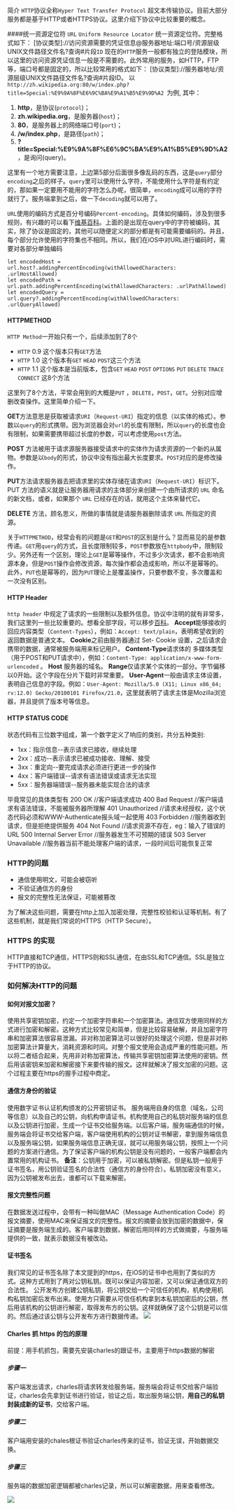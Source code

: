 简介
`HTTP`协议全称`Hyper Text Transfer Protocol` 超文本传输协议。目前大部分服务都是基于HTTP或者HTTPS协议。这里介绍下协议中比较重要的概念。

####统一资源定位符 
`URL` `Uniform Resource Locator` 统一资源定位符。完整格式如下：
[协议类型]://访问资源需要的凭证信息@服务器地址:端口号/资源层级UNIX文件路径文件名?查询#片段`ID`
现在的`HTTP`服务一般都有独立的登陆模块，所以这里的访问资源凭证信息一般是不需要的。此外常用的服务，如HTTP，FTP等，端口号都是固定的，所以比较常用的格式如下：
[协议类型]://服务器地址/资源层级UNIX文件路径文件名?查询#片段ID。
以`http://zh.wikipedia.org:80/w/index.php?title=Special:%E9%9A%8F%E6%9C%BA%E9%A1%B5%E9%9D%A2 `为例, 其中：

1.  **http**，是协议(`protocol`)；
2.  **zh.wikipedia.org**，是服务器(`host`)；
3.  **80**，是服务器上的网络端口号(`port`)；
4.  **/w/index.php**，是路径(`path`)；
5.  **?title=Special:%E9%9A%8F%E6%9C%BA%E9%A1%B5%E9%9D%A2**，是询问(query)。

这里有一个地方需要注意，上边第5部分后面很多像乱码的东西，这是`query`部分`encoding`之后的样子。`query`里可以使用什么字符，不能使用什么字符是有约定的，那如果一定要用不能用的字符怎么办呢，很简单，`encoding`成可以用的字符就行了。服务端拿到之后，做一下`decoding`就可以用了。

`URL`使用的编码方式是百分号编码`Percent-encoding`。具体如何编码，涉及到很多规则，有兴趣的可以看下[维基百科](https://zh.wikipedia.org/wiki/%E7%99%BE%E5%88%86%E5%8F%B7%E7%BC%96%E7%A0%81)。上面的是出现在query中的字符被编码，其实，除了协议是固定的，其他可以随便定义的部分都是有可能需要编码的。并且，每个部分允许使用的字符集也不相同。所以，我们在iOS中对URL进行编码时，需要对各部分单独编码
````
let encodedHost = url.host?.addingPercentEncoding(withAllowedCharacters: .urlHostAllowed)
let encodedPath = url.path.addingPercentEncoding(withAllowedCharacters: .urlPathAllowed)
let encodedQuery = url.query?.addingPercentEncoding(withAllowedCharacters: .urlQueryAllowed)
````

#### HTTPMETHOD
`HTTP Method`一开始只有一个，后续添加到了8个
* `HTTP` 0.9 这个版本只有`GET`方法
* `HTTP` 1.0 这个版本有`GET` `HEAD` `POST`这三个方法
* `HTTP` 1.1 这个版本是当前版本，包含`GET` `HEAD` `POST` `OPTIONS` `PUT` `DELETE` `TRACE` `CONNECT` 这8个方法

这里列了8个方法，平常会用到的大概是`PUT` ，`DELETE`，`POST`，`GET`。分别对应增删改查操作。这里简单介绍一下。

**GET**方法意思是获取被请求`URI`（`Request-URI`）指定的信息（以实体的格式）。参数以`query`的形式携带。因为浏览器会对`url`的长度有限制，所以`query`的长度也会有限制，如果需要携带超过长度的参数，可以考虑使用`post`方法。

**POST** 方法被用于请求源服务器接受请求中的实体作为请求资源的一个新的从属物。参数是以`body`的形式，协议中没有指出最大长度要求。`POST`对应的是修改操作。

**PUT**方法请求服务器去把请求里的实体存储在请求`URI`（`Request-URI`）标识下。PUT 方法的语义就是让服务器用请求的主体部分来创建一个由所请求的 `URL` 命名的新文档，或者，如果那个 `URL` 已经存在的话，就用这个主体来替代它。

**DELETE** 方法，顾名思义，所做的事情就是请服务器删除请求 `URL` 所指定的资源。 

关于`HTTPMETHOD`，经常会有的问题是`GET`和`POST`的区别是什么？显而易见的是参数传递。`GET`用`query`的方式，且长度限制较多，`POST`参数放在`httpbody`中，限制较少。另外还有一个区别，理论上`GET`是幂等操作，不过多少次请求，都不会影响资源本身。但是`POST`操作会修改资源，每次操作都会造成影响，所以不是幂等的。此外，`PUT`也是幂等的，因为`PUT`理论上是覆盖操作，只要参数不变，多次覆盖和一次没有区别。

#### HTTP Header
`http header` 中规定了请求的一些限制以及额外信息。协议中注明的就有非常多，我们这里列一些比较重要的。想看全部字段，可以移步[百科](https://zh.wikipedia.org/wiki/HTTP%E5%A4%B4%E5%AD%97%E6%AE%B5])。
**Accept**能够接收的回应内容类型（`Content-Types`），例如：`Accept: text/plain`，表明希望收到的返回数据是普通文本。
**Cookie**之前由服务器通过 Set- Cookie 设置，之后请求会携带的数据，通常被服务端用来标记用户。
**Content-Type**请求体的 多媒体类型 （用于POST和PUT请求中），例如：`Content-Type: application/x-www-form-urlencoded`  。
**Host** 服务器的域名。
**Range**仅请求某个实体的一部分。字节偏移以0开始。这个字段在分片下载时非常重要。
**User-Agent**一般由请求主体设置，表明自己信息的字段。例如：`User-Agent: Mozilla/5.0 (X11; Linux x86_64; rv:12.0) Gecko/20100101 Firefox/21.0`，这里就表明了请求主体是Mozilla浏览器，并且提供了版本号等信息。

#### HTTP STATUS CODE
状态代码有三位数字组成，第一个数字定义了响应的类别，共分五种类别:
* 1xx：指示信息--表示请求已接收，继续处理
* 2xx：成功--表示请求已被成功接收、理解、接受
* 3xx：重定向--要完成请求必须进行更进一步的操作
* 4xx：客户端错误--请求有语法错误或请求无法实现
* 5xx：服务器端错误--服务器未能实现合法的请求

毕竟常见的具体类型有
200 OK                        //客户端请求成功
400 Bad Request               //客户端请求有语法错误，不能被服务器所理解
401 Unauthorized              //请求未经授权，这个状态代码必须和WWW-Authenticate报头域一起使用 
403 Forbidden                 //服务器收到请求，但是拒绝提供服务
404 Not Found                 //请求资源不存在，eg：输入了错误的URL
500 Internal Server Error     //服务器发生不可预期的错误
503 Server Unavailable        //服务器当前不能处理客户端的请求，一段时间后可能恢复正常

### HTTP的问题
* 通信使用明文，可能会被窃听
* 不验证通信方的身份
* 报文的完整性无法保证，可能被篡改

为了解决这些问题，需要在http上加入加密处理，完整性校验和认证等机制。有了这些机制，就是我们常说的HTTPS（HTTP Secure）。

### HTTPS 的实现
HTTP直接和TCP通信，HTTPS则和SSL通信，在由SSL和TCP通信。SSL是独立于HTTP的协议。

### 如何解决HTTP的问题
#### 如何对报文加密？
使用共享密钥加密，约定一个加密字符串和一个加密算法。通信双方使用同样的方式进行加密和解密。这种方式比较常见和简单，但是比较容易破解，并且加密字符串和加密算法很容易泄漏。非对称加密算法可以很好的处理这个问题，但是非对称加密算法计算量大，消耗资源和时间。对整个报文使用会造成严重的性能问题。所以将二者结合起来，先用非对称加密算法，传输共享密钥加密算法使用的密钥。然后用该密钥来加密和解密接下来要传输的报文。这样就解决了报文加密的问题。这个过程主要在https的握手过程中商定。

#### 通信方身份的验证
使用数字证书认证机构颁发的公开密钥证书。
服务端用自身的信息（域名，公司等信息）以及自己的公钥，向机构申请证书。机构使用自己的私钥对服务端的信息以及公钥进行加密，生成一个证书交给服务端。以后客户端，服务端通信的时候，服务端会将证书交给客户端，客户端使用机构的公钥对证书解密，拿到服务端信息以及服务端公钥，如果服务端信息正确无误，就可以用服务端公钥，按照上一个问题的方案进行通信。为了保证客户端的机构公钥是没有问题的，一般客户端都会内置常用的机构证书。
**备注**：公钥用于加密，可以被私钥解密。但是私钥一般用于证书签名，用公钥验证签名的合法性（通信方的身份符合）。私钥加密没有意义，因为公钥被发布出去，谁都可以下载来解密。

#### 报文完整性问题
在数据发送过程中，会带有一种叫做MAC（Message Authentication Code）的报文摘要，使用MAC来保证报文的完整性。报文的摘要会放到加密的数据中，保证摘要是服务端生成的。客户端拿到数据，解密后用同样的方式做摘要，与服务端提供的一致，就表示数据没有被改动。

#### 证书签名
我们常见的证书签名除了本文提到的https，在iOS的证书中也用到了类似的方式。这种方式用到了两对公钥私钥。既可以保证内容加密，又可以保证通信双方的合法性。
公开发布方创建公钥私钥，将公钥交给一个可信任的机构，机构使用机构私钥加密后发布出来。使用方只需要从可信任机构拿到本私钥加密后的公钥，然后用该机构的公钥进行解密，取得发布方的公钥。这样就确保了这个公钥是可以信的。然后通过该公钥与公开发布方进行数据传递。
![](img/certificate.png)


#### Charles 抓 https 的包的原理
前提：用手机抓包，需要先安装charles的跟证书，主要用于https数据的解密
##### 步骤一
客户端发出请求，charles将请求转发给服务端，服务端会将证书交给客户端验证，charles会先拿到证书进行验证，验证之后，取出服务端公钥，**用自己的私钥封装成新的证书**，交给客户端。
##### 步骤二
客户端用安装的chales根证书验证charles传来的证书，验证无误，开始数据交换。
##### 步骤三
服务端的数据加密逻辑都被charles记录，所以可以解密数据，用来查看修改。

![](img/charlesHttps.png) 

